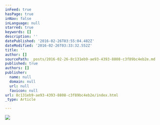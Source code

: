 ```yaml
---
inFeed: true
hasPage: true
inNav: false
inLanguage: null
starred: true
keywords: []
description: ''
datePublished: '2016-02-26T03:55:04.482Z'
dateModified: '2016-02-26T03:33:32.552Z'
title: ''
author: []
sourcePath: _posts/2016-02-26-8c131eb9-ae93-4393-8808-c3f89bc4eb2e.md
published: true
authors: []
publisher:
  name: null
  domain: null
  url: null
  favicon: null
url: 8c131eb9-ae93-4393-8808-c3f89bc4eb2e/index.html
_type: Article

---
```

![](https://the-grid-user-content.s3-us-west-2.amazonaws.com/580a032f-e17b-408a-bbd3-7598d513f792.png)